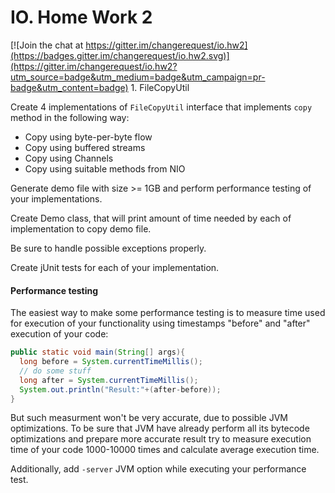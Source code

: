 IO. Home Work 2
===============

[![Join the chat at https://gitter.im/changerequest/io.hw2](https://badges.gitter.im/changerequest/io.hw2.svg)](https://gitter.im/changerequest/io.hw2?utm_source=badge&utm_medium=badge&utm_campaign=pr-badge&utm_content=badge)
1\. FileCopyUtil

Create 4 implementations of `FileCopyUtil` interface that implements `copy`
method in the following way:
* Copy using byte-per-byte flow
* Copy using buffered streams
* Copy using Channels
* Copy using suitable methods from NIO


Generate demo file with size >= 1GB and perform performance testing
of your implementations.

Create Demo class, that will print amount of time needed by each of
implementation to copy demo file.

Be sure to handle possible exceptions properly.

Create jUnit tests for each of your implementation.


#### Performance testing

The easiest way to make some performance testing is to measure time used for execution of your functionality using timestamps "before" and "after" execution of your code:
```java
public static void main(String[] args){
  long before = System.currentTimeMillis();
  // do some stuff
  long after = System.currentTimeMillis();
  System.out.println("Result:"+(after-before));
}
```

But such measurment won't be very accurate, due to possible JVM optimizations. To be sure that JVM have already perform all its bytecode optimizations and prepare more accurate result try to measure execution time of your code 1000-10000 times and calculate average execution time.

Additionally, add `-server` JVM option while executing your performance test.
